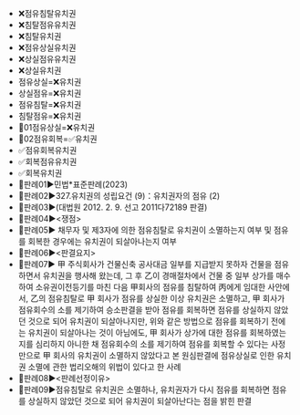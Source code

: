 - ❌점유침탈유치권
- ❌침탈점유유치권
- ❌침탈유치권
- ❌점유상실유치권
- ❌상실점유유치권
- ❌상실유치권
- 점유상실=❌유치권
- 상실점유=❌유치권
- 점유침탈=❌유치권
- 침탈점유=❌유치권
- 📌01점유상실=❌유치권
- 📌02점유회복=✅유치권
- ✅점유회복유치권
- ✅회복점유유치권
- ✅회복유치권
- 📌판례01▶️민법*표준판례(2023)
- 📌판례02▶️327.유치권의 성립요건 (9)：유치권자의 점유 (2)
- 📌판례03▶️(대법원 2012. 2. 9. 선고 2011다72189 판결)
- 📌판례04▶️<쟁점>
- 📌판례05▶️ 채무자 및 제3자에 의한 점유침탈로 유치권이 소멸하는지 여부 및 점유를 회복한 경우에는 유치권이 되살아나는지 여부
- 📌판례06▶️<판결요지>
- 📌판례07▶️ 甲 주식회사가 건물신축 공사대금 일부를 지급받지 못하자 건물을 점유하면서 유치권을 행사해 왔는데, 그 후 乙이 경매절차에서 건물 중 일부 상가를 매수하여 소유권이전등기를 마친 다음 甲회사의 점유를 침탈하여 丙에게 임대한 사안에서, 乙의 점유침탈로 甲 회사가 점유를 상실한 이상 유치권은 소멸하고, 甲 회사가 점유회수의 소를 제기하여 승소판결을 받아 점유를 회복하면 점유를 상실하지 않았던 것으로 되어 유치권이 되살아나지만, 위와 같은 방법으로 점유를 회복하기 전에는 유치권이 되살아나는 것이 아님에도, 甲 회사가 상가에 대한 점유를 회복하였는지를 심리하지 아니한 채 점유회수의 소를 제기하여 점유를 회복할 수 있다는 사정만으로 甲 회사의 유치권이 소멸하지 않았다고 본 원심판결에 점유상실로 인한 유치권 소멸에 관한 법리오해의 위법이 있다고 한 사례
- 📌판례08▶️<판례선정이유>
- 📌판례09▶️점유침탈로 유치권은 소멸하나, 유치권자가 다시 점유를 회복하면 점유를 상실하지 않았던 것으로 되어 유치권이 되살아난다는 점을 밝힌 판결